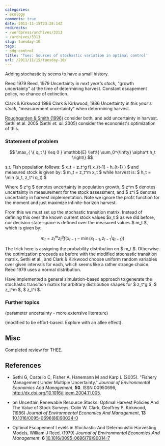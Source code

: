 ```yaml
---
categories:
- ecology
comments: true
date: 2011-11-15T23:28:14Z
redirects:
- /wordpress/archives/3313
- /archives/3313
slug: tuesday-10
tags:
- pdg-control
title: 'Tues: Sources of stochastic variation in optimal control'
url: /2011/11/15/tuesday-10/
---
```


Adding stochasticity seems to have a small history. 

Reed 1979 Reed, 1979 Uncertainty in _next year's stock_, "growth uncertainty" at the time of determining harvest.  Constant escapement policy, no chance of extinction.  

Clark & Kirkwood 1986 Clark & Kirkwood, 1986 Uncertainty in _this year's stock_, "measurement uncertainty" when determining harvest.  

[Roughgarden & Smith (1996)](http://www.pnas.org/content/93/10/5078.short) consider both, and add uncertainty in harvest.  Sethi et al. 2005 (Sethi _et. al._ 2005) consider the economist's optimization of this.



###  Statement of problem 



$$ \max_{ \{ q_t \} \leq 0 }  \mathbb{E} \left\{ \sum_0^{\infty} \alpha^t h_t \right\}  $$

s.t. 
Fish population follows: $ x_t = z_t^g f( x_{t-1} - h_{t-1} ) $
and measured stock is given by: $ m_t = z_t^m x_t $
while harvest is: $ h_t = \min (x_t, z_t^i q_t) $

Where $ z^g $ denotes uncertainty in population growth, $ z^m $ denotes uncertainty in measurement for the stock assessment, and $ z^i $ denotes uncertainty in harvest implementation. Note we ignore the profit function for the moment and just maximize infinite-horizon harvest.

From this we must set up the stochastic transition matrix.  Instead of defining this over the known current stock values $x_t $ as we did before, our decision state-space is defined over the measured values $ m_t $, which is given by:

$$ m_t = z_t^m z_t^g f\left( x_{t-1} - \min(x_{t-1}, z_{t-1}^i q_{t-1})  \right) $$

The trick here is assigning the probability distribution on $ m_t $.  Otherwise the optimization proceeds as before with the modified stochastic transition matrix.  Sethi et al., and Clark & Kirkwood choose uniform random variables over given intervals for each, which seems like a rather strange choice.  Reed 1979 uses a normal distribution.  

Have implemented a general simulation-based approach to generate the stochastic transition matrix for arbitrary distribution shapes for $ z_t^g $, $ z_t^m $, $ z_t^i $.  




###  Further topics 



(parameter uncertainty - more extensive literature)

(modified to be effort-based. Explore with an allee effect).





##  Misc 


Completed review for THEE.


## References


- Sethi G, Costello C, Fisher A, Hanemann M and Karp L (2005).
"Fishery Management Under Multiple Uncertainty."
*Journal of Environmental Economics And Management*, **50**.
ISSN 00950696, <a href="http://dx.doi.org/10.1016/j.jeem.2004.11.005">http://dx.doi.org/10.1016/j.jeem.2004.11.005</a>.



-  on Uncertain Renewable Resource Stocks: Optimal Harvest Policies And The Value of Stock Surveys, Colin W. Clark, Geoffrey P. Kirkwood,  (1986) *Journal of Environmental Economics And Management*, **13**    [10.1016/0095-0696(86)90024-0](http://dx.doi.org/10.1016/0095-0696(86)90024-0)
-  Optimal Escapement Levels in Stochastic And Deterministic Harvesting Models, William J Reed,  (1979) *Journal of Environmental Economics And Management*, **6**    [10.1016/0095-0696(79)90014-7](http://dx.doi.org/10.1016/0095-0696(79)90014-7)
